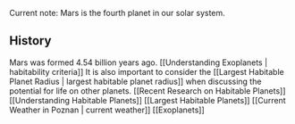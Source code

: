 Current note:
Mars is the fourth planet in our solar system.

## History

Mars was formed 4.54 billion years ago. [[Understanding Exoplanets | habitability criteria]] It is also important to consider the [[Largest Habitable Planet Radius | largest habitable planet radius]] when discussing the potential for life on other planets. [[Recent Research on Habitable Planets]] [[Understanding Habitable Planets]] [[Largest Habitable Planets]] [[Current Weather in Poznan | current weather]] [[Exoplanets]]